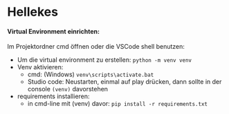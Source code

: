 # Hellekes

#### Virtual Environment einrichten:

Im Projektordner cmd öffnen oder die VSCode shell benutzen:
 - Um die virtual environment zu erstellen: ```python -m venv venv```
 - Venv aktivieren: 
    - cmd: (Windows) ```venv\scripts\activate.bat```
    - Studio code: Neustarten, einmal auf play drücken, dann sollte in der console ```(venv)``` davorstehen
 - requirements installieren: 
    - in cmd-line mit (venv) davor: ```pip install -r requirements.txt```
